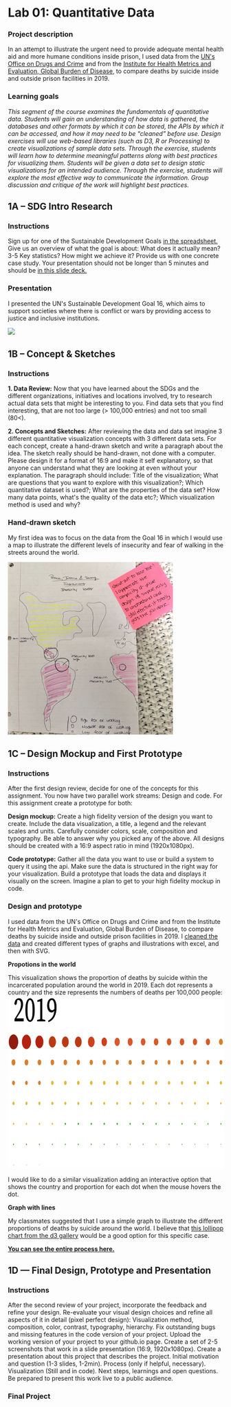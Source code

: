 
# Lab 01: Quantitative Data

### Project description
In an attempt to illustrate the urgent need to provide adequate mental health aid and more humane conditions inside prison, I used data from the <a href="https://dataunodc.un.org/dp-prisons-persons-held">UN's Office on Drugs and Crime</a> and from the <a href="https://ourworldindata.org/suicide#800-000-people-die-from-suicide-every-year">Institute for Health Metrics and Evaluation, Global Burden of Disease</a>, to compare deaths by suicide inside and outside prison facilities in 2019.

### Learning goals
<i>This segment of the course examines the fundamentals of quantitative data. Students will gain an
understanding of how data is gathered, the databases and other formats by which it can be stored,
the APIs by which it can be accessed, and how it may need to be “cleaned” before use. Design
exercises will use web-based libraries (such as D3, R or Processing) to create visualizations of sample
data sets. Through the exercise, students will learn how to determine meaningful patterns along with
best practices for visualizing them. Students will be given a data set to design static visualizations for
an intended audience. Through the exercise, students will explore the most effective way to
communicate the information. Group discussion and critique of the work will highlight best practices. </i>

## 1A – SDG Intro Research
### Instructions
Sign up for one of the Sustainable Development Goals <a href="https://docs.google.com/spreadsheets/d/10cj3CWiGuwZfWTllv0k6j37ZS63NS3ru0DV35oe0in0/edit#gid=526910931">in the spreadsheet.</a> Give us an overview of what the goal is about: What does it actually mean? 3-5 Key statistics? How might we achieve it? Provide us with one concrete case study. Your presentation should not be longer than 5 minutes and should be <a href="https://docs.google.com/presentation/d/1zQHVrOapd5NiZWMIuW9yzjX-Jn1iG8ourvFD3ePObHQ/edit#slide=id.g1493215f871_0_0">in this slide deck.</a>

### Presentation
I presented the UN's Sustainable Development Goal 16, which aims to support societies where there is conflict or wars by providing access to justice and inclusive institutions.

<img src="https://github.com/ibonnet/majorstudio1/blob/a2949b810194ac338f508d540dc2145a2d0ae810/Lab01/1A%E2%80%93SDGIntroResearch/1A-Goal16.png" height="300">

## 1B – Concept & Sketches
### Instructions
<b>1. Data Review:</b>
Now that you have learned about the SDGs and the different organizations, initiatives and locations involved, try to research actual data sets that might be interesting to you. Find data sets that you find interesting, that are not too large (> 100,000 entries) and not too small (80<).

<b>2. Concepts and Sketches:</b>
After reviewing the data and data set imagine 3 different quantitative visualization concepts with 3 different data sets. For each concept, create a hand-drawn sketch and write a paragraph about the idea. The sketch really should be hand-drawn, not done with a computer. Please design it for a format of 16:9 and make it self explanatory, so that anyone can understand what they are looking at even without your explanation.
The paragraph should include: Title of the visualization; What are questions that you want to explore with this visualization?; Which quantitative dataset is used?; What are the properties of the data set? How many data points, what's the quality of the data etc?; Which visualization method is used and why?

### Hand-drawn sketch
My first idea was to focus on the data from the Goal 16 in which I would use a map to illustrate the different levels of insecurity and fear of walking in the streets around the world.

<img src="https://github.com/ibonnet/majorstudio1/blob/ec7c450b9235ed1a61b0f7ee5a15523ce72007fb/images-1B/1B-Concept%20and%20sketches.jpg" height="400">

## 1C – Design Mockup and First Prototype
### Instructions
After the first design review, decide for one of the concepts for this assignment. You now have two parallel work streams: Design and code. For this assignment create a prototype for both:

<b>Design mockup:</b> Create a high fidelity version of the design you want to create. Include the data visualization, a title, a legend and the relevant scales and units. Carefully consider colors, scale, composition and typography. Be able to answer why you picked any of the above. All designs should be created with a 16:9 aspect ratio in mind (1920x1080px).

<b>Code prototype:</b> Gather all the data you want to use or build a system to query it using the api. Make sure the data is structured in the right way for your visualization. Build a prototype that loads the data and displays it visually on the screen. Imagine a plan to get to your high fidelity mockup in code.

### Design and prototype
I used data from the UN's Office on Drugs and Crime and from the Institute for Health Metrics and Evaluation, Global Burden of Disease, to compare deaths by suicide inside and outside prison facilities in 2019. I <a href="https://github.com/ibonnet/majorstudio1/tree/main/Lab01/metadata">cleaned the data</a> and created different types of graphs and illustrations with excel, and then with SVG. 

<b> Propotions in the world </b>

This visualization shows the proportion of deaths by suicide within the incarcerated population around the world in 2019. Each dot represents a country and the size represents the numbers of deaths per 100,000 people:
<img src="https://github.com/ibonnet/majorstudio1/blob/82693318d0e7ea184f77bf4498f236c33180fba8/images-1B/svg-deaths-by-suicide-in-the-world.png" height="400">

I would like to do a similar visualization adding an interactive option that shows the country and proportion for each dot when the mouse hovers the dot.

<b> Graph with lines </b>

My classmates suggested that I use a simple graph to illustrate the different proportions of deaths by suicide around the world. I believe that <a href="https://d3-graph-gallery.com/graph/lollipop_basic.html">this lollipop chart from the d3 gallery</a> would be a good option for this specific case.

<b><a href="https://github.com/ibonnet/majorstudio1/tree/main/Lab01/1C%20%E2%80%93Design%20Mockup%20and%20First%20Prototype">You can see the entire process here.</a></b>

## 1D — Final Design, Prototype and Presentation
### Instructions
After the second review of your project, incorporate the feedback and refine your design. Re-evaluate your visual design choices and refine all aspects of it in detail (pixel perfect design): Visualization method, composition, color, contrast, typography, hierarchy. Fix outstanding bugs and missing features in the code version of your project. Upload the working version of your project to your github.io page. Create a set of 2-5 screenshots that work in a slide presentation (16:9, 1920x1080px). Create a presentation about this project that describes the project. Initial motivation and question (1-3 slides, 1-2min). Process (only if helpful, necessary). Visualization (Still and in code). Next steps, learnings and open questions. Be prepared to present this work live to a public audience.

### Final Project
